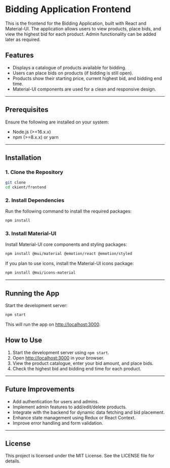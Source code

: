 # Bidding Application Frontend

This is the frontend for the Bidding Application, built with React and Material-UI. The application allows users to view products, place bids, and view the highest bid for each product. Admin functionality can be added later as required.

## Features

- Displays a catalogue of products available for bidding.
- Users can place bids on products (if bidding is still open).
- Products show their starting price, current highest bid, and bidding end time.
- Material-UI components are used for a clean and responsive design.

---

## Prerequisites

Ensure the following are installed on your system:

- Node.js (>=16.x.x)
- npm (>=8.x.x) or yarn

---

## Installation

### 1. Clone the Repository

```bash
git clone 
cd ckient/frontend
```

### 2. Install Dependencies

Run the following command to install the required packages:

```bash
npm install
```

### 3. Install Material-UI

Install Material-UI core components and styling packages:

```bash
npm install @mui/material @emotion/react @emotion/styled
```

If you plan to use icons, install the Material-UI icons package:

```bash
npm install @mui/icons-material
```

---

## Running the App

Start the development server:

```bash
npm start
```

This will run the app on [http://localhost:3000](http://localhost:3000).


## How to Use

1. Start the development server using `npm start`.
2. Open [http://localhost:3000](http://localhost:3000) in your browser.
3. View the product catalogue, enter your bid amount, and place bids.
4. Check the highest bid and bidding end time for each product.

---

## Future Improvements

- Add authentication for users and admins.
- Implement admin features to add/edit/delete products.
- Integrate with the backend for dynamic data fetching and bid placement.
- Enhance state management using Redux or React Context.
- Improve error handling and form validation.

---

## License

This project is licensed under the MIT License. See the LICENSE file for details.

